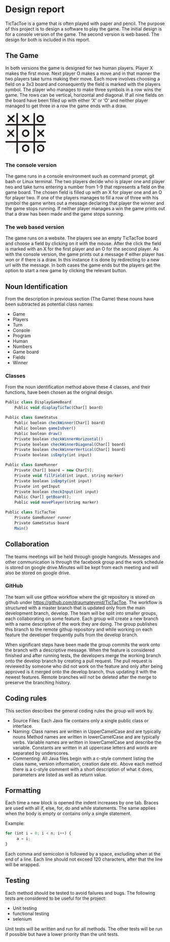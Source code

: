 # Design report

TicTacToe is a game that is often played with paper and pencil. The purpose of this project is to design a software to play the game. The initial design is for a console version of the game. The second version is web based. The design for both is included in this report.

## The Game
In both versions the game is designed for two human players. Player X makes the first move. Next player O makes a move and in that manner the two players take turns making their move. Each move involves choosing a field on a 3x3 board and consequently the field is marked with the players symbol. The player who manages to make three symbols in a row wins the game. The rows can be vertical, horizontal and diagonal. If all nine fields on the board have been filled up with either ‘X’ or ‘O’ and neither player managed to get three in a row the game ends with a draw.

![alt text][logo]

[logo]: TicTacToe.png

### The console version
The game runs in a console environment such as command prompt, git bash or Linux terminal. The two players decide who is player one and player two and take turns entering a number from 1-9 that represents a field on the game board. The chosen field is filled up with an X for player one and an O for player two. If one of the players manages to fill a row of three with his symbol the game writes out a message declaring that player the winner and the game stops running. If neither player manages a win the game prints out that a draw has been made and the game stops sunning.

### The web based version
The game runs on a website. The players see an empty TicTacToe board and choose a field by clicking on it with the mouse. After the click the field is marked with an X for the first player and an O for the second player. As with the console version, the game prints out a message if either player has won or if there is a draw. In this instance it is done by redirecting to a new url with the message. In both cases the game ends but the players get the option to start a new game by clicking the relevant button. 


## Noun Identification
From the description in previous section (The Game) these nouns have been subtracted as potential class names:
 * Game
 * Players
 * Turn
 * Console
 * Program
 * Human
 * Numbers
 * Game board
 * Fields
 * Winner
 
### Classes
From the noun identification method above these 4 classes, and their functions, have been chosen as the original design.

```javascript
Public class DisplayGameBoard
    Public void displayTicTac(Char[] board)
```

```javascript
Public class GameStatus
    Public boolean checkWinner(Char[] board)
    Public boolean gameIsOver()
    Public boolean draw()
    Private boolean checkWinnerHorizontal()
    Private boolean checkWinnerDiagonal(Char[] board)
    Private boolean checkWinnerVertical(Char[] board)
    Private boolean isEmpty(int input)
```

```javascript
Public class GameRunner
    Private Char[] board = new Char[9];
    Private void fillField(int input, string marker)
    Private boolean isEmpty(int input)
    Private int getInput
    Private boolean checkInput(int input)
    Public Char[] getBoard();    
    Public void movePlayer(string marker)
```

```javascript
Public class TicTacToe
    Private GameRunner runner
    Private GameStatus board
    Main()
```

## Collaboration
The teams meetings will be held through google hangouts. Messages and other communication is through the facebook group and the work schedule is stored on google drive.Minutes will be kept from each meeting and will also be stored on google drive. 

### GitHub
The team will use gitflow workflow where the git repository is stored on github under https://github.com/draumateymid/TicTacToe. The workflow is structured with a master branch that is updated only from the main development branch, develop. The team will be split into smaller groups, each collaborating on some feature. Each group will create a new branch with a name descriptive of the work they are doing. The group publishes this branch to the remote githup repository and while working on each feature the developer frequently pulls from the develop branch. 

When significant steps have been made the group commits the work onto the branch with a descriptive message. When the feature is considered finished and after running tests, the developers merge the working branch onto the develop branch by creating a pull request. The pull request is reviewed by someone who did not work on the feature and only after being approved is it merged onto the develop branch, thus updating it with the newest features. Remote branches will not be deleted after the merge to preserve the branching history. 


## Coding rules
This section describes the general coding rules the group will work by.

* Source Files: Each Java file contains only a single public class or interface.
* Naming: Class names are written in UpperCamelCase and are typically nouns
Method names are written in lowerCamelCase and are typically verbs.
Variable names are written in lowerCamelCase and describe the variable.
Constants are written in all uppercase letters and words are separated by underscores.
* Commenting: All Java files begin with a c-style comment listing the class name, version information, creation date etc. Above each method there is a c-style comment with a short description of what it does, parameters are listed as well as return value.


## Formatting
Each time a new block is opened the indent increases by one tab. Braces are used with all if, else, for, do and while statements. The same applies when the body is empty or contains only a single statement.

Example:

```javascript
for (int i = 0; i < n; i++) {
     a = i;
}
```

Each comma and semicolon is followed by a space, excluding when at the end of a line. Each line should not exceed 120 characters, after that the line will be wrapped.


## Testing
Each method should be tested to avoid failures and bugs. The following tests are considered to be useful for the project:

* Unit testing
* functional testing
* selenium

Unit tests will be written and run for all methods. The other tests will be run if possible but have a lower priority than the unit tests.
